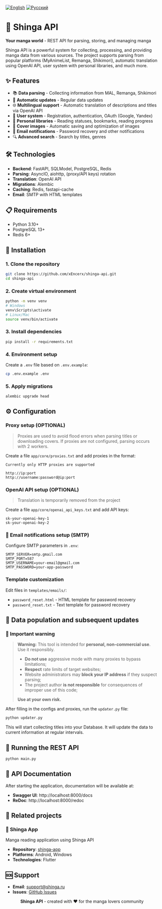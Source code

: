 [![English](https://img.shields.io/badge/lang-English-blue.svg)](README.md)
[![Русский](https://img.shields.io/badge/lang-Русский-red.svg)](README.ru.md)

# 🍃 Shinga API
**Your manga world** - REST API for parsing, storing, and managing manga

Shinga API is a powerful system for collecting, processing, and providing manga data from various sources. The project supports parsing from popular platforms (MyAnimeList, Remanga, Shikimori), automatic translation using OpenAI API, user system with personal libraries, and much more.

## ✨ Features
- 📚 **Data parsing** - Collecting information from MAL, Remanga, Shikimori
- 🔄 **Automatic updates** - Regular data updates
- 🌐 **Multilingual support** - Automatic translation of descriptions and titles via OpenAI API
- 👤 **User system** - Registration, authentication, OAuth (Google, Yandex)
- 📖 **Personal libraries** - Reading statuses, bookmarks, reading progress
- 🎨 **Cover images** - Automatic saving and optimization of images
- 📧 **Email notifications** - Password recovery and other notifications
- 🔍 **Advanced search** - Search by titles, genres

## 🛠️ Technologies
- **Backend**: FastAPI, SQLModel, PostgreSQL, Redis
- **Parsing**: AsyncIO, aiohttp, (proxy/API keys) rotation
- **Translation**: OpenAI API
- **Migrations**: Alembic
- **Caching**: Redis, fastapi-cache
- **Email**: SMTP with HTML templates

## 📋 Requirements
- Python 3.10+
- PostgreSQL 13+
- Redis 6+

## 🚀 Installation

### 1. Clone the repository
```bash
git clone https://github.com/xEncerx/shinga-api.git
cd shinga-api
```

### 2. Create virtual environment
```bash
python -m venv venv
# Windows
venv\Scripts\activate
# Linux/Mac
source venv/bin/activate
```

### 3. Install dependencies
```bash
pip install -r requirements.txt
```

### 4. Environment setup
Create a `.env` file based on `.env.example`:

```bash
cp .env.example .env
```

### 5. Apply migrations
```bash
alembic upgrade head
```

## ⚙️ Configuration
### Proxy setup (OPTIONAL)
> Proxies are used to avoid flood errors when parsing titles or downloading covers. If proxies are not configured, parsing occurs with 2 workers.

Create a file `app/core/proxies.txt` and add proxies in the format:
```
Currently only HTTP proxies are supported

http://ip:port
http://username:password@ip:port
```

### OpenAI API setup (OPTIONAL)
> Translation is temporarily removed from the project

Create a file `app/core/openai_api_keys.txt` and add API keys:
```
sk-your-openai-key-1
sk-your-openai-key-2
```

### 📧 Email notifications setup (SMTP)
Configure SMTP parameters in `.env`:

```env
SMTP_SERVER=smtp.gmail.com
SMTP_PORT=587
SMTP_USERNAME=your-email@gmail.com
SMTP_PASSWORD=your-app-password
```
### Template customization
Edit files in `templates/emails/`:

- `password_reset.html` - HTML template for password recovery
- `password_reset.txt` - Text template for password recovery

## 🎯 Data population and subsequent updates
### 🚨 Important warning
> **Warning:** This tool is intended for **personal, non-commercial use**. Use it responsibly.
>
> - **Do not use** aggressive mode with many proxies to bypass limitations;
> - **Respect** rate limits of target websites;
> - Website administrators may **block your IP address** if they suspect parsing;
> - The project author **is not responsible** for consequences of improper use of this code;
>
> **Use at your own risk.**

After filling in the configs and proxies, run the `updater.py` file:
```bash
python updater.py
```
This will start collecting titles into your Database. It will update the data to current information at regular intervals.

## 🚀 Running the REST API
```bash
python main.py
```

## 📖 API Documentation
After starting the application, documentation will be available at:

- **Swagger UI**: http://localhost:8000/docs
- **ReDoc**: http://localhost:8000/redoc

## 🔗 Related projects
### 📱 Shinga App
Manga reading application using Shinga API

- **Repository**: [shinga-app](https://github.com/xEncerx/shinga-app)
- **Platforms**: Android, Windows
- **Technologies**: Flutter

## 🆘 Support
- **Email**: support@shinga.ru
- **Issues**: [GitHub Issues](https://github.com/xEncerx/shinga-api/issues)


<div align="center">
  <p><b>Shinga API</b> - created with ❤️ for the manga lovers community</p>
</div>
